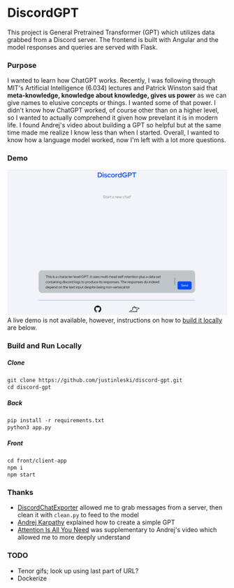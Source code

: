 # DiscordGPT
This project is General Pretrained Transformer (GPT) which utilizes data grabbed from a Discord server. The frontend is built with Angular and the model responses and queries are served with Flask.

### Purpose
I wanted to learn how ChatGPT works. Recently, I was following through MIT's Artificial Intelligence (6.034) lectures and Patrick Winston said that **meta-knowledge, knowledge about knowledge, gives us power** as we can give names to elusive concepts or things. I wanted some of that power. I didn't know how ChatGPT worked, of course other than on a higher level, so I wanted to actually comprehend it given how prevelant it is in modern life. I found Andrej's video about building a GPT so helpful but at the same time made me realize I know less than when I started. Overall, I wanted to know how a language model worked, now I'm left with a lot more questions.

### Demo
![Demo](discordGPTdemo.gif) <br>
A live demo is not available, however, instructions on how to [build it locally](#build-and-run-locally) are below.

### Build and Run Locally
##### Clone
```
git clone https://github.com/justinleski/discord-gpt.git
cd discord-gpt
```

##### Back
```
pip install -r requirements.txt
python3 app.py
```

##### Front
```
cd front/client-app
npm i
npm start
```

### Thanks
- [DiscordChatExporter](https://github.com/Tyrrrz/DiscordChatExporter) allowed me to grab messages from a server, then clean it with `clean.py` to feed to the model
- [Andrej Karpathy](https://youtu.be/kCc8FmEb1nY?si=WB1CDbZFmxV5kxYY) explained how to create a simple GPT
- [Attention Is All You Need](https://arxiv.org/abs/1706.03762) was supplementary to Andrej's video which allowed me to more deeply understand

### TODO
- Tenor gifs; look up using last part of URL?
- Dockerize
